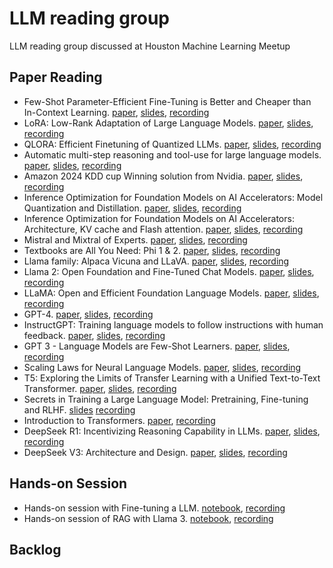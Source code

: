 # LLM reading group
LLM reading group discussed at Houston Machine Learning Meetup

## Paper Reading
- Few-Shot Parameter-Efficient Fine-Tuning is Better and Cheaper than In-Context Learning. [paper](https://arxiv.org/abs/2205.05638), [slides](https://github.com/YanXuHappygela/LLM-reading-group/blob/e41c398a6dd38a1692271f12b2844bf4ea581d86/presentation-slides/Few-shot-fine-tuning.pdf), [recording](https://youtu.be/3NBp_us1Lww)
- LoRA: Low-Rank Adaptation of Large Language Models. [paper](https://arxiv.org/abs/2106.09685), [slides](https://github.com/YanXuHappygela/LLM-reading-group/blob/e41c398a6dd38a1692271f12b2844bf4ea581d86/presentation-slides/LoRA_and_QLoRA.pdf), [recording](https://youtu.be/nFh0uRqlWjw)
- QLORA: Efficient Finetuning of Quantized LLMs. [paper](https://arxiv.org/abs/2305.14314), [slides](https://github.com/YanXuHappygela/LLM-reading-group/blob/e41c398a6dd38a1692271f12b2844bf4ea581d86/presentation-slides/LoRA_and_QLoRA.pdf), [recording](https://youtu.be/nFh0uRqlWjw)
- Automatic multi-step reasoning and tool-use for large language models. [paper](https://arxiv.org/abs/2303.09014), [slides](https://github.com/YanXuHappygela/LLM-reading-group/blob/e41c398a6dd38a1692271f12b2844bf4ea581d86/presentation-slides/Automatic%20Multi-step%20Reasoning%20and%20Tool-use.pdf), [recording](https://youtu.be/BFrrii1G9lQ)
- Amazon 2024 KDD cup Winning solution from Nvidia. [paper](https://openreview.net/pdf?id=sv0E1mBhu8), [slides](https://github.com/YanXuHappygela/LLM-reading-group/blob/e41c398a6dd38a1692271f12b2844bf4ea581d86/presentation-slides/NVIDIA-KDD2024-Slides.pdf), [recording](https://youtu.be/0rVId3DGEeY)
- Inference Optimization for Foundation Models on AI Accelerators: Model Quantization and Distillation. [paper](https://drive.google.com/file/d/1uVhHtRBwXy7o8ejaS6Ab6pSybkzticE3/view), [slides](https://github.com/YanXuHappygela/LLM-reading-group/blob/e41c398a6dd38a1692271f12b2844bf4ea581d86/presentation-slides/LLM_inference_optimization_model_compression.pdf), [recording](https://youtu.be/9nmmfjM-b8g)
- Inference Optimization for Foundation Models on AI Accelerators: Architecture, KV cache and Flash attention. [paper](https://drive.google.com/file/d/1uVhHtRBwXy7o8ejaS6Ab6pSybkzticE3/view), [slides](https://github.com/YanXuHappygela/LLM-reading-group/blob/e41c398a6dd38a1692271f12b2844bf4ea581d86/presentation-slides/LLM_inference_optimization_architecture_KVcache_flash_attention.pdf), [recording](https://youtu.be/jk2FsJxZFo8)
- Mistral and Mixtral of Experts. [paper](https://arxiv.org/abs/2401.04088), [slides](), [recording](https://youtu.be/nw8ByURxaSQ)
- Textbooks are All You Need: Phi 1 & 2. [paper](https://arxiv.org/abs/2306.11644), [slides](https://github.com/YanXuHappygela/LLM-reading-group/blob/e41c398a6dd38a1692271f12b2844bf4ea581d86/presentation-slides/Phi%20model%20series.pdf), [recording](https://youtu.be/VLoLFHg7aQM)
- Llama family: Alpaca Vicuna and LLaVA. [paper](https://arxiv.org/abs/2304.08485), [slides](https://github.com/YanXuHappygela/LLM-reading-group/blob/e41c398a6dd38a1692271f12b2844bf4ea581d86/presentation-slides/LlamaFamliy.pdf), [recording](https://youtu.be/za4yminmZ-w)
- Llama 2: Open Foundation and Fine-Tuned Chat Models. [paper](https://arxiv.org/abs/2307.09288), [slides](https://github.com/YanXuHappygela/LLM-reading-group/blob/e41c398a6dd38a1692271f12b2844bf4ea581d86/presentation-slides/llama2.pdf), [recording](https://youtu.be/cr42NH4cDEQ)
- LLaMA: Open and Efficient Foundation Language Models. [paper](https://arxiv.org/abs/2302.13971), [slides](https://github.com/YanXuHappygela/LLM-reading-group/blob/e41c398a6dd38a1692271f12b2844bf4ea581d86/presentation-slides/llama1.pdf), [recording](https://youtu.be/A6h7shg8rEw)
- GPT-4. [paper](https://arxiv.org/abs/2303.08774), [slides](https://github.com/YanXuHappygela/LLM-reading-group/blob/e41c398a6dd38a1692271f12b2844bf4ea581d86/presentation-slides/GPT4.pdf), [recording](https://youtu.be/gqP39VvAW-c)
- InstructGPT: Training language models to follow instructions with human feedback. [paper](https://arxiv.org/abs/2203.02155), [slides](https://github.com/YanXuHappygela/LLM-reading-group/blob/e41c398a6dd38a1692271f12b2844bf4ea581d86/presentation-slides/InstructGPT.pdf), [recording](https://youtu.be/CnjCHNH0asw)
- GPT 3 - Language Models are Few-Shot Learners. [paper](https://arxiv.org/abs/2005.14165), [slides](https://github.com/YanXuHappygela/LLM-reading-group/blob/e41c398a6dd38a1692271f12b2844bf4ea581d86/presentation-slides/GPT3.pdf), [recording](https://youtu.be/w53U1ypIFIc)
- Scaling Laws for Neural Language Models. [paper](https://arxiv.org/abs/2001.08361), [slides](https://github.com/YanXuHappygela/LLM-reading-group/blob/e41c398a6dd38a1692271f12b2844bf4ea581d86/presentation-slides/scaling%20Laws.pdf), [recording](https://youtu.be/TZtk1B7K0Qk)
- T5: Exploring the Limits of Transfer Learning with a Unified Text-to-Text Transformer. [paper](https://arxiv.org/abs/1910.10683), [slides](https://github.com/YanXuHappygela/LLM-reading-group/blob/e41c398a6dd38a1692271f12b2844bf4ea581d86/presentation-slides/T5.pdf), [recording](https://youtu.be/_uAMvBBYMu8)
- Secrets in Training a Large Language Model: Pretraining, Fine-tuning and RLHF. [slides](https://github.com/YanXuHappygela/LLM-reading-group/blob/e41c398a6dd38a1692271f12b2844bf4ea581d86/presentation-slides/secrets_in_training_LLM.pdf) [recording](https://youtu.be/cybEKSNBp-w)
- Introduction to Transformers. [paper](https://arxiv.org/abs/1706.03762), [recording](https://youtu.be/k6LrtDzrpWw)
- DeepSeek R1: Incentivizing Reasoning Capability in LLMs. [paper](https://arxiv.org/abs/2501.12948), [slides](https://github.com/YanXuHappygela/LLM-reading-group/blob/a91d35520f98d444cd3f52601585ecc5a6eb143b/presentation-slides/DeepSeek-R1.pdf), [recording](https://youtu.be/AEN_D3UIFvY?si=pQUQpzgYY6CiqmTx)
- DeepSeek V3: Architecture and Design. [paper](https://arxiv.org/pdf/2412.19437), [slides](https://github.com/YanXuHappygela/LLM-reading-group/blob/c4970f07c99c031d0164a86054d2a120bd943a45/presentation-slides/DeepSeek-V3.pdf), [recording](https://youtu.be/pGn7h86V230?si=o-hL7nYOKtKXVFsH)

  
## Hands-on Session
- Hands-on session with Fine-tuning a LLM. [notebook](https://colab.research.google.com/drive/1QNOyWzD8H7xA6_ulVeL-5NIXWqMMR7kp?usp=drive_link), [recording](https://youtu.be/ZRQBCSZR-5E)
- Hands-on session of RAG with Llama 3. [notebook](https://colab.research.google.com/drive/1CuohoBl31hcAKuRdTYwxGY374v0Mc7uV?usp=drive_link), [recording](https://youtu.be/ooz8juF2e3I)

## Backlog
